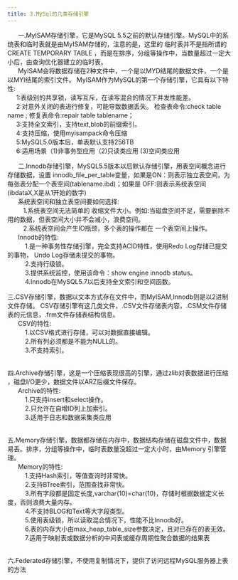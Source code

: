```yaml
---
title: 3.MySql的几类存储引擎
---
```


 &nbsp;&nbsp; &nbsp;&nbsp;
 一.MyISAM存储引擎，它是MySQL 5.5之前的默认存储引擎。MySQL中的系统表和临时表就是由MyISAM存储的，注意的是，这里的
临时表并不是指所谓的CREATE TEMPORARY TABLE ，而是在排序，分组等操作中，当数量超过一定大小后，由查询优化器建立的临时表。
 <br/>
  &nbsp;&nbsp; &nbsp;&nbsp;
 	MyISAM会将数据存储在2种文件中，一个是以MYD结尾的数据文件，一个是以MYI结尾的索引文件。
 	MyISAM作为MySQL的第一个存储引擎，它具有以下特性:<br/>
 	&nbsp;&nbsp; &nbsp;&nbsp;1:表级别的共享锁，读写互斥，在读写混合的情况下并发性能差。<br/>
 	&nbsp;&nbsp; &nbsp;&nbsp;2:对意外关闭的表进行修复，可能导致数据丢失。
 	检查表命令:check table name ; 修复表命令:repair table tablename； <br/>
 	&nbsp;&nbsp; &nbsp;&nbsp;3:支持全文索引，支持text,blob的前缀索引。<br/>
 	&nbsp;&nbsp; &nbsp;&nbsp;4:支持压缩，使用myisampack命令压缩<br/>
 	&nbsp;&nbsp; &nbsp;&nbsp;5:MySQL5.0版本后，单表默认支持256TB<br/>
 	&nbsp;&nbsp; &nbsp;&nbsp;6:适用场景（1)非事务型应用（2)只读类应用 (3)空间类应用
 <br/>



 &nbsp;&nbsp; &nbsp;&nbsp;
 二.Innodb存储引擎，MySQL5.5版本以后默认存储引擎，用表空间概念进行存储数据，设置
innodb_file_per_table变量，如果是ON：则表示独立表空间，为每张表分配一个表空间(tablename.ibd)；如果是
OFF:则表示系统表空间(ibdataX,X是从1开始的数字)
 <br/>
 &nbsp;&nbsp; &nbsp;&nbsp;
 系统表空间和独立表空间要如何选择:<br/>
 &nbsp;&nbsp; &nbsp;&nbsp;&nbsp;&nbsp;&nbsp;&nbsp;1.系统表空间无法简单的
收缩文件大小。例如:当磁盘空间不足，需要删除不用的数据，但表空间大小并不会减小，浪费空间。
 <br/>
 &nbsp;&nbsp; &nbsp;&nbsp;&nbsp;&nbsp;&nbsp;&nbsp;2.系统表空间会产生IO瓶颈，多个表的操作都在
一个表空间上操作。
 <br/>&nbsp;&nbsp; &nbsp;&nbsp;
  Innodb的特性:<br>
  &nbsp;&nbsp; &nbsp;&nbsp;&nbsp;&nbsp;&nbsp;&nbsp;
  1.是一种事务性存储引擎，完全支持ACID特性，使用Redo Log存储已提交的事物，
 Undo Log存储未提交的事物。
  <br/>&nbsp;&nbsp; &nbsp;&nbsp;&nbsp;&nbsp;&nbsp;&nbsp;
  2.支持行级锁。
  <br/>&nbsp;&nbsp; &nbsp;&nbsp;&nbsp;&nbsp;&nbsp;&nbsp;
  3.提供系统监控，使用该命令：show engine innodb status。
   <br/>&nbsp;&nbsp; &nbsp;&nbsp;&nbsp;&nbsp;&nbsp;&nbsp;
  4.Innodb在MySQL5.7以后支持全文索引和空间函数。
 <br/>

三.CSV存储引擎，数据以文本方式存在文件中，而MyISAM,Innodb则是以2进制文件存储。
CSV存储引擎有这几类文件，.CSV文件存储表内容，.CSM文件存储表的元信息，.frm文件存储表结构信息。
 <br/>&nbsp;&nbsp; &nbsp;&nbsp;
  CSV的特性:
  <br/>&nbsp;&nbsp; &nbsp;&nbsp;&nbsp;&nbsp;&nbsp;&nbsp;
  1.以CSV格式进行存储，可以对数据直接编辑。
  <br/>&nbsp;&nbsp; &nbsp;&nbsp;&nbsp;&nbsp;&nbsp;&nbsp;
  2.所有列必须都是不能为NULL的。
  <br/>&nbsp;&nbsp; &nbsp;&nbsp;&nbsp;&nbsp;&nbsp;&nbsp;
  3.不支持索引。
 
<br/>四.Archive存储引擎，这是一个压缩表现很高的引擎，通过zlib对表数据进行压缩
，磁盘I/O更少，数据文件以ARZ后缀文件保存。
 <br/>&nbsp;&nbsp; &nbsp;&nbsp;
  Archive的特性:
 <br/>&nbsp;&nbsp; &nbsp;&nbsp;&nbsp;&nbsp;&nbsp;&nbsp;
 1.只支持insert和select操作。
 <br/>&nbsp;&nbsp; &nbsp;&nbsp;&nbsp;&nbsp;&nbsp;&nbsp;
 2.只允许在自增ID列上加索引。
 <br/>&nbsp;&nbsp; &nbsp;&nbsp;&nbsp;&nbsp;&nbsp;&nbsp;
 3.适用于日志和数据采集类应用

<br/>五.Memory存储引擎，数据都存储在内存中，数据结构存储在磁盘文件中，数据易丢。排序，分组等操作中，临时表数量没超过一定大小时，由Memory
引擎管理。
 <br/>&nbsp;&nbsp; &nbsp;&nbsp;
  Memory的特性:
  <br/>&nbsp;&nbsp; &nbsp;&nbsp;&nbsp;&nbsp;&nbsp;&nbsp;
  1.支持Hash索引，等值查询时非常快。
  <br/>&nbsp;&nbsp; &nbsp;&nbsp;&nbsp;&nbsp;&nbsp;&nbsp;
  2.支持BTree索引，范围查找非常快。
  <br/>&nbsp;&nbsp; &nbsp;&nbsp;&nbsp;&nbsp;&nbsp;&nbsp;
  3.所有字段都是固定长度,varchar(10)=char(10)，存储时根据数据定义长度，否则浪费大量内存。
  <br/>&nbsp;&nbsp; &nbsp;&nbsp;&nbsp;&nbsp;&nbsp;&nbsp;
  4.不支持BLOG和Text等大字段类型。
  <br/>&nbsp;&nbsp; &nbsp;&nbsp;&nbsp;&nbsp;&nbsp;&nbsp;
  5.使用表级锁，所以读取混合情况下，性能不比Innodb好。
 <br/>&nbsp;&nbsp; &nbsp;&nbsp;&nbsp;&nbsp;&nbsp;&nbsp;
  6.表的内存大小由max_heap_table_size参数决定，且对已存在的表无效。
   <br/>&nbsp;&nbsp; &nbsp;&nbsp;&nbsp;&nbsp;&nbsp;&nbsp;
   7.适用于映射表或数据分析的中间表或缓存周期性聚合数据的结果表

<br/>六.Federated存储引擎，不使用复制情况下，提供了访问远程MySQL服务器上表的方法

 <br/>&nbsp;&nbsp; &nbsp;&nbsp;
 <br/>&nbsp;&nbsp; &nbsp;&nbsp;
 <br/>&nbsp;&nbsp; &nbsp;&nbsp;
 
 





